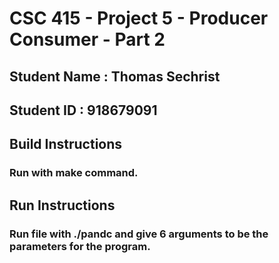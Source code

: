 # CSC 415 - Project 5 - Producer Consumer - Part 2

## Student Name : Thomas Sechrist

## Student ID : 918679091

## Build Instructions
### Run with make command.

## Run Instructions
### Run file with ./pandc and give 6 arguments to be the parameters for the program.

